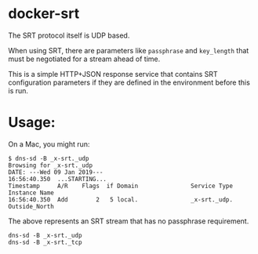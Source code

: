 # docker-srt

The SRT protocol itself is UDP based.

When using SRT, there are parameters like `passphrase` and `key_length` that must be negotiated for a stream ahead of time.

This is a simple HTTP+JSON response service that contains SRT configuration parameters if they are defined in the environment before this is run.

# Usage:

On a Mac, you might run:

    $ dns-sd -B _x-srt._udp
    Browsing for _x-srt._udp
    DATE: ---Wed 09 Jan 2019---
    16:56:40.350  ...STARTING...
    Timestamp     A/R    Flags  if Domain               Service Type         Instance Name
    16:56:40.350  Add        2   5 local.               _x-srt._udp.         Outside_North

The above represents an SRT stream that has no passphrase requirement.

    dns-sd -B _x-srt._udp
    dns-sd -B _x-srt._tcp

